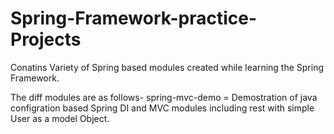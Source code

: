 # Spring-Framework-practice-Projects

Conatins Variety of Spring based modules created while learning the Spring Framework.

The diff modules are as follows-
spring-mvc-demo = Demostration of java configration based Spring DI and MVC modules including rest with simple User as a model Object.
